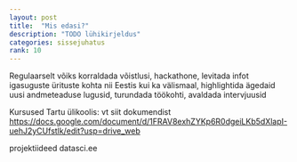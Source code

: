 ```yaml
---
layout: post
title:  "Mis edasi?"
description: "TODO lühikirjeldus"
categories: sissejuhatus
rank: 10
---
```


Regulaarselt võiks korraldada võistlusi, hackathone, levitada infot igasuguste ürituste kohta nii Eestis kui ka välismaal, highlightida ägedaid uusi andmeteaduse lugusid, turundada töökohti, avaldada intervjuusid

Kursused Tartu ülikoolis: vt siit dokumendist https://docs.google.com/document/d/1FRAV8exhZYKp6R0dgeiLKb5dXlapI-uehJ2yCUfstlk/edit?usp=drive_web

projektiideed datasci.ee